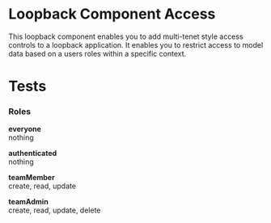 # Loopback Component Access

This loopback component enables you to add multi-tenet style access controls to a loopback application. It enables you
to restrict access to model data based on a users roles within a specific context.

# Tests

### Roles

**everyone**  
  nothing

**authenticated**  
  nothing

**teamMember**  
  create, read, update

**teamAdmin**  
  create, read, update, delete
